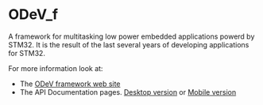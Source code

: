 # ODeV_f
A framework for multitasking low power embedded applications powerd by STM32.
It is the result of the last several years of developing applications for STM32.

For more information look at:
* The [ODeV framework web site](https://www.stf12.org/odev/framework/)
* The API Documentation pages. [Desktop version](http://www.stf12.org/odev/api-doc/html/) or [Mobile version](http://www.stf12.org/odev/api-doc/m/html/)